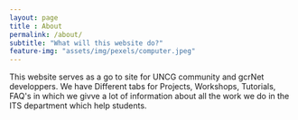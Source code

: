 ```yaml
--- 
layout: page
title : About
permalink: /about/
subtitle: "What will this website do?" 
feature-img: "assets/img/pexels/computer.jpeg"
---
```


This website serves as a go to site for UNCG community and gcrNet developpers.
We have Different tabs for Projects, Workshops, Tutorials, FAQ's in which we givve a lot of information about all the work we do in the ITS department which help students.